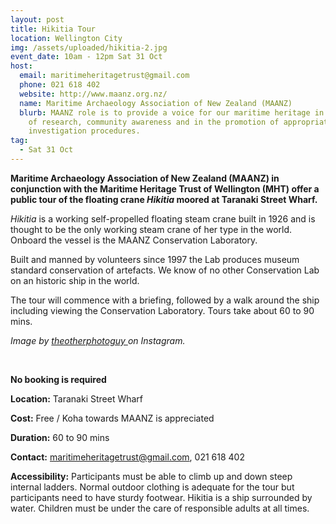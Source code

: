 ```yaml
---
layout: post
title: Hikitia Tour
location: Wellington City
img: /assets/uploaded/hikitia-2.jpg
event_date: 10am - 12pm Sat 31 Oct
host:
  email: maritimeheritagetrust@gmail.com
  phone: 021 618 402
  website: http://www.maanz.org.nz/
  name: Maritime Archaeology Association of New Zealand (MAANZ)
  blurb: MAANZ role is to provide a voice for our maritime heritage in the areas
    of research, community awareness and in the promotion of appropriate site
    investigation procedures.
tag:
  - Sat 31 Oct
---
```

**Maritime Archaeology Association of New Zealand (MAANZ) in conjunction with the Maritime Heritage Trust of Wellington (MHT) offer a public tour of the floating crane *Hikitia* moored at Taranaki Street Wharf.**

*Hikitia* is a working self-propelled floating steam crane built in 1926 and is thought to be the only working steam crane of her type in the world. Onboard the vessel is the MAANZ Conservation Laboratory. 

Built and manned by volunteers since 1997 the Lab produces museum standard conservation of artefacts. We know of no other Conservation Lab on an historic ship in the world. 

The tour will commence with a briefing, followed by a walk around the ship including viewing the Conservation Laboratory. Tours take about 60 to 90 mins.

*Image by [theotherphotoguy ](https://www.instagram.com/theotherphotoguy/)on Instagram.*

<br>

**No booking is required**

**Location:** Taranaki Street Wharf

**Cost:** Free / Koha towards MAANZ is appreciated 

**Duration:** 60 to 90 mins

**Contact:** maritimeheritagetrust@gmail.com, 021 618 402

**Accessibility:** Participants must be able to climb up and down steep internal ladders. Normal outdoor clothing is adequate for the tour but participants need to have sturdy footwear. Hikitia is a ship surrounded by water. Children must be under the care of responsible adults at all times.